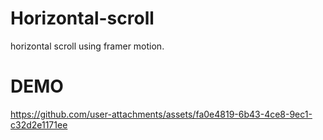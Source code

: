 # Horizontal-scroll
horizontal scroll using framer motion. 

# DEMO

https://github.com/user-attachments/assets/fa0e4819-6b43-4ce8-9ec1-c32d2e1171ee

